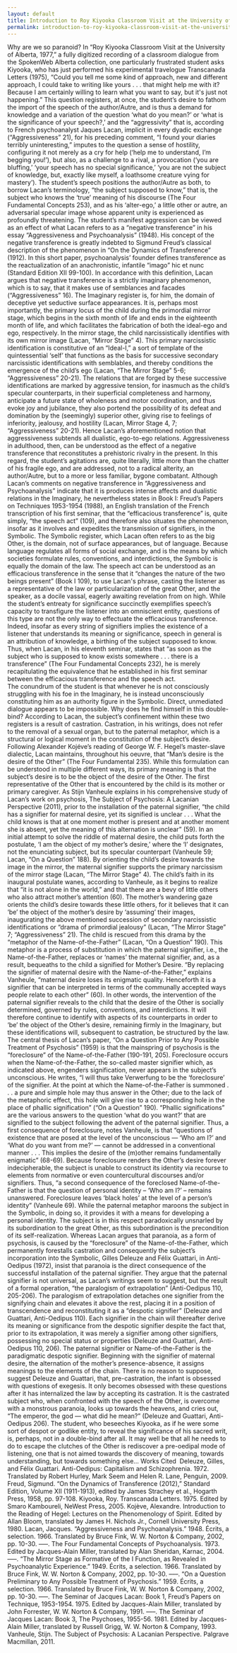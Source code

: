 ```yaml
---
layout: default
title: Introduction to Roy Kiyooka Classroom Visit at the University of Alberta, 1977 (SW153a-b)
permalink: introduction-to-roy-kiyooka-classroom-visit-at-the-university-of-alberta-1977-sw153a-b-
---
```

<!-- Add an essay or interpretive material below this line,
using HTML or markdown.  Do not modify this file above this line -->
Why are we so paranoid?
	In “Roy Kiyooka Classroom Visit at the University of Alberta, 1977,” a fully digitized
recording of a classroom dialogue from the SpokenWeb Alberta collection, one particularly
frustrated student asks Kiyooka, who has just performed his experimental travelogue
Transcanada Letters (1975), “Could you tell me some kind of approach, new and different approach, I could take to writing like yours . . . that might help me with it? Because I am certainly willing to learn what you want to say, but it's just not happening.” This question registers, at once, the student’s desire to fathom the import of the speech of the author/Autre, and is thus a demand for knowledge and a variation of the question ‘what do you mean?’ or ‘what is the significance of your speech?,’ and the “aggressivity” that is, according to French psychoanalyst Jaques Lacan, implicit in every dyadic exchange (“Aggressiveness” 21), for his preceding comment, “I found your diaries terribly uninteresting,” imputes to the question a sense of hostility, configuring it not merely as a cry for help (‘help me to understand, I’m begging you!’), but also, as a challenge to a rival, a provocation (‘you are bluffing,’ ‘your speech has no special significance,’ ‘you are not the subject of knowledge, but, exactly like myself, a loathsome creature vying for mastery’). The student’s speech positions the author/Autre as both, to borrow Lacan’s terminology, “the subject supposed to know,” that is, the subject who knows the ‘true’ meaning of his discourse (The Four Fundamental Concepts 253), and as his ‘alter-ego,’ a little other or autre, an adversarial specular image whose apparent unity is experienced as profoundly threatening. 
	The student’s manifest aggression can be viewed as an effect of what Lacan refers to as a “negative transference” in his essay “Aggressiveness and Psychoanalysis” (1948). His concept of the negative transference is greatly indebted to Sigmund Freud’s classical description of the phenomenon in “On the Dynamics of Transference” (1912). In this short paper, psychoanalysis’ founder defines transference as the reactualization of an anachronistic, infantile “imago” hic et nunc (Standard Edition XII 99-100). In accordance with this definition, Lacan argues that negative transference is a strictly imaginary phenomenon, which is to say, that it makes use of semblances and facades (“Aggressiveness” 16). The Imaginary register is, for him, the domain of deceptive yet seductive surface appearances. It is, perhaps most importantly, the primary locus of the child during the primordial mirror stage, which begins in the sixth month of life and ends in the eighteenth month of life, and which facilitates the fabrication of both the ideal-ego and ego, respectively. In the mirror stage, the child narcissistically identifies with its own mirror image (Lacan, “Mirror Stage” 4). This primary narcissistic identification is constitutive of an “Ideal-I,” a sort of template of the quintessential ‘self’ that functions as the basis for successive secondary narcissistic identifications with semblables, and thereby conditions the emergence of the child’s ego (Lacan, “The Mirror Stage” 5-6; “Aggressiveness” 20-21). The relations that are forged by these successive identifications are marked by aggressive tension, for inasmuch as the child’s specular counterparts, in their superficial completeness and harmony, anticipate a future state of wholeness and motor coordination, and thus evoke joy and jubilance, they also portend the possibility of its defeat and domination by the (seemingly) superior other, giving rise to feelings of inferiority, jealousy, and hostility (Lacan, Mirror Stage 4, 7; “Aggressiveness” 20-21). Hence Lacan’s aforementioned notion that aggressiveness subtends all dualistic, ego-to-ego relations. Aggressiveness in adulthood, then, can be understood as the effect of a negative transference that reconstitutes a prehistoric rivalry in the present. In this regard, the student’s agitations are, quite literally, little more than the chatter of his fragile ego, and are addressed, not to a radical alterity, an author/Autre, but to a more or less familiar, bygone combatant. 
	Although Lacan’s comments on negative transference in “Aggressiveness and Psychoanalysis” indicate that it is produces intense affects and dualistic relations in the Imaginary, he nevertheless states in Book I: Freud’s Papers on Techniques 1953-1954 (1988), an English translation of the French transcription of his first seminar, that the “efficacious transference” is, quite simply, “the speech act” (109), and therefore also situates the phenomenon, insofar as it involves and expedites the transmission of signifiers, in the Symbolic. The Symbolic register, which Lacan often refers to as the big Other, is the domain, not of surface appearances, but of language. Because language regulates all forms of social exchange, and is the means by which societies formulate rules, conventions, and interdictions, the Symbolic is equally the domain of the law. The speech act can be understood as an efficacious transference in the sense that it “changes the nature of the two beings present” (Book I 109), to use Lacan's phrase, casting the listener as a representative of the law or particularization of the great Other, and the speaker, as a docile vassal, eagerly awaiting revelation from on high. While the student’s entreaty for significance succinctly exemplifies speech’s capacity to transfigure the listener into an omniscient entity, questions of this type are not the only way to effectuate the efficacious transference. Indeed, insofar as every string of signifiers implies the existence of a listener that understands its meaning or significance, speech in general is an attribution of knowledge, a birthing of the subject supposed to know. Thus, when Lacan, in his eleventh seminar, states that “as soon as the subject who is supposed to know exists somewhere . . . there is a transference” (The Four Fundamental Concepts 232), he is merely recapitulating the equivalence that he established in his first seminar between the efficacious transference and the speech act. 	
	The conundrum of the student is that whenever he is not consciously struggling with his foe in the Imaginary, he is instead unconsciously constituting him as an authority figure in the Symbolic. Direct, unmediated dialogue appears to be impossible. Why does he find himself in this double-bind? 
	According to Lacan, the subject’s confinement within these two registers is a result of castration. Castration, in his writings, does not refer to the removal of a sexual organ, but to the paternal metaphor, which is a structural or logical moment in the constitution of the subject’s desire. Following Alexander Kojéve’s reading of George W. F. Hegel’s master-slave dialectic, Lacan maintains, throughout his oeuvre, that “Man’s desire is the desire of the Other” (The Four Fundamental 235). While this formulation can be understood in multiple different ways, its primary meaning is that the subject’s desire is to be the object of the desire of the Other. The first representative of the Other that is encountered by the child is its mother or primary caregiver. As Stijn Vanheule explains in his comprehensive study of Lacan’s work on psychosis, The Subject of Psychosis: A Lacanian Perspective (2011), prior to the installation of the paternal signifier, “the child has a signifier for maternal desire, yet its signified is unclear . . . What the child knows is that at one moment mother is present and at another moment she is absent, yet the meaning of this alternation is unclear” (59). In an initial attempt to solve the riddle of maternal desire, the child puts forth the postulate, ‘I am the object of my mother’s desire,’ where the ‘I’ designates, not the enunciating subject, but its specular counterpart (Vanheule 59; Lacan, “On a Question” 188). By orienting the child’s desire towards the image in the mirror, the maternal signifier supports the primary narcissism of the mirror stage (Lacan, “The Mirror Stage” 4). The child’s faith in its inaugural postulate wanes, according to Vanheule, as it begins to realize that “it is not alone in the world,” and that there are a bevy of little others who also attract mother’s attention (60). The mother’s wandering gaze orients the child’s desire towards these little others, for it believes that it can ‘be’ the object of the mother’s desire by ‘assuming’ their images, inaugurating the above mentioned succession of secondary narcissistic identifications or “drama of primordial jealousy” (Lacan, “The Mirror Stage” 7; “Aggressiveness” 21). The child is rescued from this drama by the “metaphor of the Name-of-the-Father” (Lacan, “On a Question” 190). This metaphor is a process of substitution in which the paternal signifier, i.e., the  Name-of-the-Father, replaces or ‘names’ the maternal signifier, and, as a result, bequeaths to the child a signified for Mother’s Desire. “By replacing the signifier of maternal desire with the Name-of-the-Father,” explains Vanheule, “maternal desire loses its enigmatic quality. Henceforth it is a signifier that can be interpreted in terms of the communally accepted ways people relate to each other” (60). In other words, the intervention of the paternal signifier reveals to the child that the desire of the Other is socially determined, governed by rules, conventions, and interdictions. It will therefore continue to identify with aspects of its counterparts in order to ‘be’ the object of the Other’s desire, remaining firmly in the Imaginary, but these identifications will, subsequent to castration, be structured by the law.
	The central thesis of Lacan’s paper, “On a Question Prior to Any Possible Treatment of Psychosis” (1959) is that the mainspring of psychosis is the “foreclosure” of the Name-of-the-Father (190-191, 205). Foreclosure occurs when the Name-of-the-Father, the so-called master signifier which, as indicated above, engenders signification, never appears in the subject’s unconscious. He writes,  “I will thus take Verwerfung to be the ‘foreclosure’ of the signifier. At the point at which the Name-of-the-Father is summoned . . . a pure and simple hole may thus answer in the Other; due to the lack of the metaphoric effect, this hole will give rise to a corresponding hole in the place of phallic signification” (“On a Question” 190). “Phallic significations” are the various answers to the question ‘what do you want?’ that are signified to the subject following the advent of the paternal signifier. Thus, a first consequence of foreclosure, notes Vanheule, is that “questions of existence that are posed at the level of the unconscious — ‘Who am I?’ and ‘What do you want from me?’ — cannot be addressed in a conventional manner . . . This implies the desire of the (m)other remains fundamentally enigmatic” (68-69). Because foreclosure renders the Other’s desire forever indecipherable, the subject is unable to construct its identity via recourse to elements from normative or even countercultural discourses and/or signifiers. Thus, “a second consequence of the foreclosed Name-of-the-Father is that the question of personal identity – ‘Who am I?’ – remains unanswered. Foreclosure leaves ‘black holes’ at the level of a person’s identity” (Vanheule 69). While the paternal metaphor maroons the subject in the Symbolic, in doing so, it provides it with a means for developing a personal identity. The subject is in this respect paradoxically unsnarled by its subordination to the great Other, as this subordination is the precondition of its self-realization. 
	Whereas Lacan argues that paranoia, as a form of psychosis, is caused by the “foreclosure” of the Name-of-the-Father, which permanently forestalls castration and consequently the subject’s incorporation into the Symbolic, Gilles Deleuze and Félix Guattari, in Anti-Oedipus (1972), insist that paranoia is the direct consequence of the successful installation of the paternal signifier. They argue that the paternal signifier is not universal, as Lacan’s writings seem to suggest, but the result of a formal operation, “the paralogism of extrapolation” (Anti-Oedipus 110, 205-206). The paralogism of extrapolation detaches one signifier from the signifying chain and elevates it above the rest, placing it in a position of transcendence and reconstituting it as a “despotic signifier” (Deleuze and Guattari, Anti-Oedipus 110). Each signifier in the chain will thereafter derive its meaning or significance from the despotic signifier despite the fact that, prior to its extrapolation, it was merely a signifier among other signifiers, possessing no special status or properties (Deleuze and Guattari, Anti-Oedipus 110, 206). The paternal signifier or Name-of-the-Father is the paradigmatic despotic signifier. Beginning with the signifier of maternal desire, the alternation of the mother’s presence-absence, it assigns meanings to the elements of the chain. There is no reason to suppose, suggest Deleuze and Guattari, that, pre-castration, the infant is obsessed with questions of exegesis. It only becomes obsessed with these questions after it has internalized the law by accepting its castration. It is the castrated subject who, when confronted with the speech of the Other, is overcome with a monstrous paranoia, looks up towards the heavens, and cries out, “The emperor, the god — what did he mean?” (Deleuze and Guattari, Anti-Oedipus 206). The student, who beseeches Kiyooka, as if he were some sort of despot or godlike entity, to reveal the significance of his sacred writ, is, perhaps, not in a double-bind after all. It may well be that all he needs to do to escape the clutches of the Other is rediscover a pre-oedipal mode of listening, one that is not aimed towards the discovery of meaning, towards understanding, but towards something else…
Works Cited 
Deleuze, Gilles, and Félix Guattari. Anti-Oedipus: Capitalism and Schizophrenia. 1972. Translated by Robert Hurley, Mark Seem and Helen R. Lane, Penguin, 2009.
Freud, Sigmund. “On the Dynamics of Transference (2012),” Standard Edition, Volume XII (1911-1913), edited by James Strachey et al., Hogarth Press, 1958, pp. 97-108.
Kiyooka, Roy. Transcanada Letters. 1975. Edited by Smaro Kamboureli, NeWest Press, 2005. 
Kojève, Alexandre. Introduction to the Reading of Hegel: Lectures on the Phenomenology of Spirit. Edited by Allan Bloom, translated by James H. Nichols Jr., Cornell University Press, 1980.
Lacan, Jacques. “Aggressiveness and Psychoanalysis.” 1948. Écrits, a selection. 1966. Translated by Bruce Fink, W. W. Norton & Company, 2002, pp. 10-30.
–––. The Four Fundamental Concepts of Psychoanalysis. 1973. Edited by Jacques-Alain Miller, translated by Alan Sheridan, Karnac, 2004.
–––. “The Mirror Stage as Formative of the I Function, as Revealed in Psychoanalytic Experience.” 1949. Écrits, a selection. 1966. Translated by Bruce Fink, W. W. Norton & Company, 2002, pp. 10-30.
–––. “On a Question Preliminary to Any Possible Treatment of Psychosis.” 1959. Écrits, a selection. 1966. Translated by Bruce Fink, W. W. Norton & Company, 2002, pp. 10-30.
–––. The Seminar of Jacques Lacan: Book 1, Freud’s Papers on Technique, 1953-1954. 1975. Edited by Jacques-Alain Miller, translated by John Forrester, W. W. Norton & Company, 1991. 
–––. The Seminar of Jacques Lacan: Book 3, The Psychoses, 1955-56. 1981. Edited by Jacques-Alain Miller, translated by Russell Grigg, W. W. Norton & Company, 1993.
Vanheule, Stijn. The Subject of Psychosis: A Lacanian Perspective. Palgrave Macmillan, 2011. 

